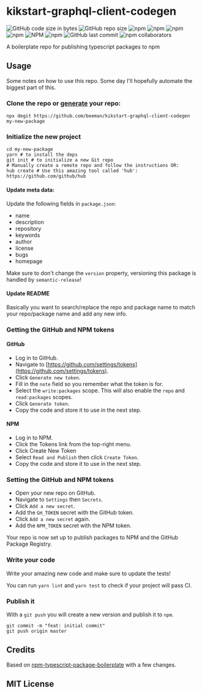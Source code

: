 # kikstart-graphql-client-codegen

![GitHub code size in bytes](https://img.shields.io/github/languages/code-size/beeman/kikstart-graphql-client-codegen.svg)
![GitHub repo size](https://img.shields.io/github/repo-size/beeman/kikstart-graphql-client-codegen.svg)
![npm](https://img.shields.io/npm/dw/kikstart-graphql-client-codegen.svg)
![npm](https://img.shields.io/npm/dm/kikstart-graphql-client-codegen.svg)
![npm](https://img.shields.io/npm/dy/kikstart-graphql-client-codegen.svg)
![npm](https://img.shields.io/npm/dt/kikstart-graphql-client-codegen.svg)
![NPM](https://img.shields.io/npm/l/kikstart-graphql-client-codegen.svg)
![npm](https://img.shields.io/npm/v/kikstart-graphql-client-codegen.svg)
![GitHub last commit](https://img.shields.io/github/last-commit/beeman/kikstart-graphql-client-codegen.svg)
![npm collaborators](https://img.shields.io/npm/collaborators/kikstart-graphql-client-codegen.svg)

A boilerplate repo for publishing typescript packages to npm

## Usage

Some notes on how to use this repo. Some day I'll hopefully automate the biggest part of this.

### Clone the repo or [generate](https://github.com/beeman/kikstart-graphql-client-codegen/generate) your repo:

```shell script
npx degit https://github.com/beeman/kikstart-graphql-client-codegen my-new-package
```

### Initialize the new project


```shell script
cd my-new-package
yarn # to install the deps
git init # to initialize a new Git repo
# Manually create a remote repo and follow the instructions OR:
hub create # Use this amazing tool called 'hub': https://github.com/github/hub
```

#### Update meta data:

Update the following fields in `package.json`:

- name
- description
- repository
- keywords
- author
- license
- bugs
- homepage

Make sure to don't change the `version` property, versioning this package is handled by `semantic-release`!

#### Update README

Basically you want to search/replace the repo and package name to match your repo/package name and add any new info.

### Getting the GitHub and NPM tokens

#### GitHub

- Log in to GitHub.
- Navigate to [https://github.com/settings/tokens](https://github.com/settings/tokens).
- Click `Generate new token`.
- Fill in the `note` field so you remember what the token is for.
- Select the `write:packages` scope. This will also enable the `repo` and `read:packages` scopes.
- Click `Generate token`.
- Copy the code and store it to use in the next step.

#### NPM

- Log in to NPM.
- Click the Tokens link from the top-right menu.
- Click Create New Token
- Select `Read and Publish` then click `Create Token`.
- Copy the code and store it to use in the next step.

### Setting the GitHub and NPM tokens

- Open your new repo on GitHub.
- Navigate to `Settings` then `Secrets`.
- Click `Add a new secret`.
- Add the `GH_TOKEN` secret with the GitHub token.
- Click `Add a new secret` again.
- Add the `NPM_TOKEN` secret with the NPM token.

Your repo is now set up to publish packages to NPM and the GitHub Package Registry.

### Write your code

Write your amazing new code and make sure to update the tests!

You can run `yarn lint` and `yarn test` to check if your project will pass CI.

### Publish it

With a `git push` you will create a new version and publish it to `npm`.

```shell script
git commit -m "feat: initial commit"
git push origin master 
```

## Credits

Based on [npm-typescript-package-boilerplate](https://github.com/93v/npm-typescript-package-boilerplate) with a few changes.

## MIT License
